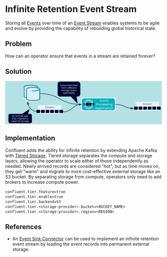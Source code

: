 # Infinite Retention Event Stream
Storing all [Events](../event/event.md) over time of an [Event Stream](../event-stream/event-stream.md) enables systems to be agile and evolve by providing the capability of rebuilding global historical state.

## Problem
How can an operator ensure that events in a stream are retained forever?

## Solution
![infinite-retention-event-stream](../img/infinite-stream-strorage.png)

## Implementation
Confluent adds the ability for infinite retention by extending Apache Kafka with [Tiered Storage](https://docs.confluent.io/platform/current/kafka/tiered-storage.html#tiered-storage).  Tiered storage separates the compute and storage layers, allowing the operator to scale either of those independently as needed. Newly arrived records are considered "hot", but as time moves on, they get "warm" and migrate to more cost-effective external storage like an S3 bucket.  By separating storage from compute, operators only need to add brokers to increase compute power.

```
confluent.tier.feature=true
confluent.tier.enable=true
confluent.tier.backend=S3
confluent.tier.<storage-provider>.bucket=<BUCKET_NAME>
confluent.tier.<storage-provider>.region=<REGION>
```

## References 
* An [Event Sink Connector](../event-sink/event-sink-connector.md) can be used to implement an infinite retention event stream by loading the event records into permanent external storage.

